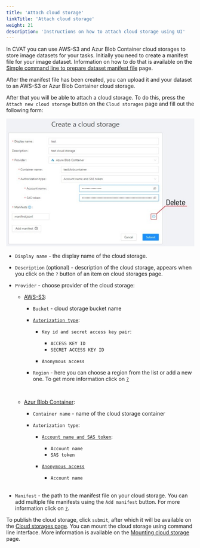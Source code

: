 ```yaml
---
title: 'Attach cloud storage'
linkTitle: 'Attach cloud storage'
weight: 21
description: 'Instructions on how to attach cloud storage using UI'
---
```


In CVAT you can use AWS-S3 and Azur Blob Container cloud storages to store image datasets for your tasks.
Initially you need to create a manifest file for your image dataset. Information on how to do that is available
on the [Simple command line to prepare dataset manifest file](/docs/manual/advanced/dataset_manifest) page.

After the manifest file has been created, you can upload it and your dataset to an AWS-S3 or
Azur Blob Container cloud storage.

After that you will be able to attach a cloud storage. To do this, press the `Attach new cloud storage`
button on the `Cloud storages` page and fill out the following form:

![](/images/image228.jpg)

- `Display name` - the display name of the cloud storage.
- `Description` (optional) - description of the cloud storage, appears when you click on the `?` button
of an item on cloud storages page.
- `Provider` - choose provider of the cloud storage:

  - [AWS-S3](https://docs.aws.amazon.com/AmazonS3/latest/userguide/GetStartedWithS3.html):

    - `Bucket` - cloud storage bucket name

    - [`Autorization type`](https://docs.aws.amazon.com/AmazonS3/latest/userguide/access-control-best-practices.html):

        - `Key id and secret access key pair`:
            - `ACCESS KEY ID`
            - `SECRET ACCESS KEY ID`

        - `Anonymous access`

    - `Region` - here you can choose a region from the list or add a new one. To get more information click
    on [`?`](https://docs.aws.amazon.com/AWSEC2/latest/UserGuide/using-regions-availability-zones.html#concepts-available-regions)

    </br>
  - [Azur Blob Container](https://docs.microsoft.com/en-us/azure/storage/blobs/):

    - `Container name` - name of the cloud storage container

    - `Autorization type`:

        - [`Account name and SAS token`](https://docs.microsoft.com/en-us/azure/cognitive-services/translator/document-translation/create-sas-tokens?tabs=blobs):

            - `Account name`
            - `SAS token`

        - [`Anonymous access`](https://docs.microsoft.com/en-us/azure/storage/blobs/anonymous-read-access-prevent)
            - `Account name`

    </br>
- `Manifest` - the path to the manifest file on your cloud storage.
You can add multiple file manifests using the `Add manifest` button.
For more information click on [`?`](/docs/manual/advanced/dataset_manifest/).

To publish the cloud storage, click `submit`, after which it will be available on
the [Cloud storages page](/docs/manual/basics/cloud-storages/).
You can mount the cloud storage using command line interface. More information is available on the
[Mounting cloud storage](/docs/administration/advanced/mounting_cloud_storages) page.
